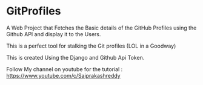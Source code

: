 # GitProfiles

A Web Project that Fetches the Basic details of the GitHub Profiles using the Github API and display it to the Users.

This is a perfect tool for stalking the Git profiles (LOL in a Goodway)

This is created Using the Django and Github Api Token.

Follow My channel on youtube for the tutorial : https://www.youtube.com/c/Saiprakashreddy
